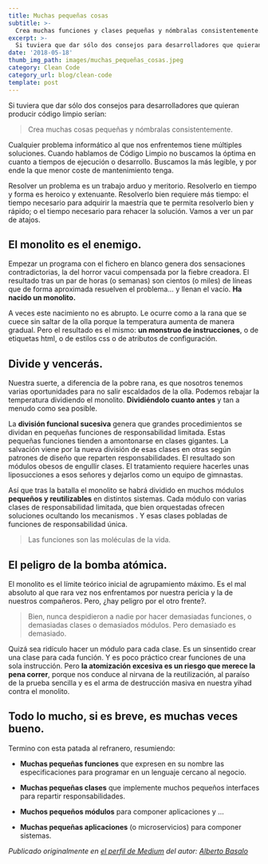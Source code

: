 ```yaml
---
title: Muchas pequeñas cosas
subtitle: >-
  Crea muchas funciones y clases pequeñas y nómbralas consistentemente.
excerpt: >-
  Si tuviera que dar sólo dos consejos para desarrolladores que quieran producir código limpio serían: Crea muchas cosas pequeñas y nómbralas consistentemente.
date: '2018-05-18'
thumb_img_path: images/muchas_pequeñas_cosas.jpeg
category: Clean Code
category_url: blog/clean-code
template: post
---
```


Si tuviera que dar sólo dos consejos para desarrolladores que quieran producir código limpio serían:

> Crea muchas cosas pequeñas y nómbralas consistentemente.


Cualquier problema informático al que nos enfrentemos tiene múltiples soluciones. Cuando hablamos de Código Limpio no buscamos la óptima en cuanto a tiempos de ejecución o desarrollo. Buscamos la más legible, y por ende la que menor coste de mantenimiento tenga.

Resolver un problema es un trabajo arduo y meritorio. Resolverlo en tiempo y forma es heroico y extenuante. Resolverlo bien requiere más tiempo: el tiempo necesario para adquirir la maestría que te permita resolverlo bien y rápido; o el tiempo necesario para rehacer la solución. Vamos a ver un par de atajos.

## El monolito es el enemigo.

Empezar un programa con el fichero en blanco genera dos sensaciones contradictorias, la del horror vacui compensada por la fiebre creadora. El resultado tras un par de horas (o semanas) son cientos (o miles) de líneas que de forma aproximada resuelven el problema… y llenan el vacío. **Ha nacido un monolito.**

A veces este nacimiento no es abrupto. Le ocurre como a la rana que se cuece sin saltar de la olla porque la temperatura aumenta de manera gradual. Pero el resultado es el mismo: **un monstruo de instrucciones**, o de etiquetas html, o de estilos css o de atributos de configuración.

## Divide y vencerás.

Nuestra suerte, a diferencia de la pobre rana, es que nosotros tenemos varias oportunidades para no salir escaldados de la olla. Podemos rebajar la temperatura dividiendo el monolito. **Dividiéndolo cuanto antes** y tan a menudo como sea posible.

La **división funcional sucesiva** genera que grandes procedimientos se dividan en pequeñas funciones de responsabilidad limitada. Estas pequeñas funciones tienden a amontonarse en clases gigantes. La salvación viene por la nueva división de esas clases en otras según patrones de diseño que reparten responsabilidades. El resultado son módulos obesos de engullir clases. El tratamiento requiere hacerles unas liposucciones a esos señores y dejarlos como un equipo de gimnastas.

Así que tras la batalla el monolito se habrá dividido en muchos módulos **pequeños y reutilizables** en distintos sistemas. Cada módulo con varias clases de responsabilidad limitada, que bien orquestadas ofrecen soluciones ocultando los mecanismos . Y esas clases pobladas de funciones de responsabilidad única.

> Las funciones son las moléculas de la vida.

## El peligro de la bomba atómica.

El monolito es el límite teórico inicial de agrupamiento máximo. Es el mal absoluto al que rara vez nos enfrentamos por nuestra pericia y la de nuestros compañeros. Pero, ¿hay peligro por el otro frente?.

> Bien, nunca despidieron a nadie por hacer demasiadas funciones, o demasiadas clases o demasiados módulos. Pero demasiado es demasiado.

Quizá sea ridículo hacer un módulo para cada clase. Es un sinsentido crear una clase para cada función. Y es poco práctico crear funciones de una sola instrucción. Pero **la atomización excesiva es un riesgo que merece la pena correr**, porque nos conduce al nirvana de la reutilización, al paraíso de la prueba sencilla y es el arma de destrucción masiva en nuestra yihad contra el monolito.

## Todo lo mucho, si es breve, es muchas veces bueno.

Termino con esta patada al refranero, resumiendo:

- **Muchas pequeñas funciones** que expresen en su nombre las especificaciones para programar en un lenguaje cercano al negocio.

- **Muchas pequeñas clases** que implemente muchos pequeños interfaces para repartir responsabilidades.

- **Muchos pequeños módulos** para componer aplicaciones y …

- **Muchas pequeñas aplicaciones** (o microservicios) para componer sistemas.

_Publicado originalmente en [el perfil de Medium](https://medium.com/@albertobasalo71/muchas-peque%C3%B1as-cosas-de5697ac745d) del autor: [Alberto Basalo](https://twitter.com/albertobasalo)_